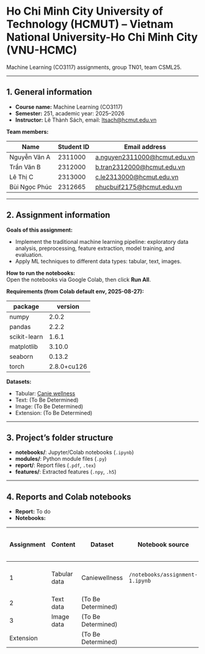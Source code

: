 # Ho Chi Minh City University of Technology (HCMUT) – Vietnam National University-Ho Chi Minh City (VNU-HCMC)

Machine Learning (CO3117) assignments, group TN01, team CSML25.

---

## 1. General information

- **Course name:** Machine Learning (CO3117)  
- **Semester:** 251, academic year: 2025–2026  
- **Instructor:** Lê Thành Sách, email: ltsach@hcmut.edu.vn  

**Team members:**

| Name              | Student ID | Email address                        |
|-------------------|------------|--------------------------------------|
| Nguyễn Văn A      | 2311000    | a.nguyen2311000@hcmut.edu.vn         |
| Trần Văn B        | 2312000    | b.tran2312000@hcmut.edu.vn           |
| Lê Thị C          | 2313000    | c.le2313000@hcmut.edu.vn             |
| Bùi Ngọc Phúc     | 2312665    | phucbuif2175@hcmut.edu.vn            |

---

## 2. Assignment information

**Goals of this assignment:**
- Implement the traditional machine learning pipeline: exploratory data analysis, preprocessing, feature extraction, model training, and evaluation.  
- Apply ML techniques to different data types: tabular, text, images.

**How to run the notebooks:**  
Open the notebooks via Google Colab, then click **Run All**.

**Requirements (from Colab default env, 2025-08-27):**

| package     | version   |
|-------------|-----------|
| numpy       | 2.0.2     |
| pandas      | 2.2.2     |
| scikit-learn| 1.6.1     |
| matplotlib  | 3.10.0    |
| seaborn     | 0.13.2    |
| torch       | 2.8.0+cu126 |

**Datasets:**
- Tabular: [Canie wellness](https://www.kaggle.com/datasets/aaronisomaisom3/canine-wellness-dataset-synthetic-10k-samples)  
- Text: (To Be Determined)  
- Image: (To Be Determined)  
- Extension: (To Be Determined)  
---

## 3. Project’s folder structure

- **notebooks/**: Jupyter/Colab notebooks (`.ipynb`)  
- **modules/**: Python module files (`.py`)  
- **report/**: Report files (`.pdf`, `.tex`)  
- **features/**: Extracted features (`.npy`, `.h5`)  

---

## 4. Reports and Colab notebooks

- **Report:** To do  
- **Notebooks:**

| Assignment | Content          | Dataset            | Notebook source                   | Open in Google Colab |
|------------|-----------------|--------------------|-----------------------------------|----------------------|
| 1          | Tabular data    | Caniewellness      | `/notebooks/assignment-1.ipynb`   | [![Open In Colab](https://colab.research.google.com/drive/1jecxJLn9OH1pfs7JyvO64GJliFXfZw7c?usp=sharing#scrollTo=9LoZun6fAuna) |
| 2          | Text data       | (To Be Determined)              |                                   |                      |
| 3          | Image data      | (To Be Determined)              |                                   |                      |
| Extension  |                 | (To Be Determined)         |                                   |                      |
